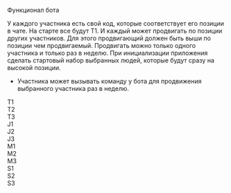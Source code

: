 Функционал бота 

У каждого участника есть свой код, которые соответствует его позиции в чате.
На старте все будут T1. И каждый может продвигать по позиции других участников. Для этого продвигающий должен быть выши по позиции чем продвигаемый.
Продвигать можно только одного участника и только раз в неделю.
При инициализации приложения сделать стартовый набор выбранных людей, которые будут сразу на высокой позиции.

- Участника может вызывать команду у бота для продвижения выбранного участника раз в неделю.

T1  
T2  
T3  
J1  
J2  
J3  
M1  
M2  
M3  
S1  
S2  
S3  

